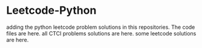 # Leetcode-Python
adding the python leetcode problem solutions in this repositories. 
The code files are here.
all CTCI problems solutions are here.
some leetcode solutions are here.
















































































































































































































































































































































































































































































































































































































































































































































































































































































